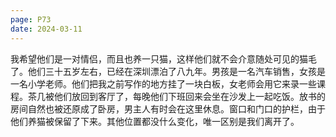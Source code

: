 ```yaml
---
page: P73
date: 2024-03-11
---
```

我希望他们是一对情侣，而且也养一只猫，这样他们就不会介意随处可见的猫毛了。他们三十五岁左右，已经在深圳漂泊了八九年。男孩是一名汽车销售，女孩是一名小学老师。他们把我之前写作的地方挂了一块白板，女老师会用它来录一些课程。茶几被他们放回到客厅了，每晚他们下班回来会坐在沙发上一起吃饭。放书的房间自然也被还原成了卧房，男主人有时会在这里休息。窗口和门口的护栏，由于他们养猫被保留了下来。其他位置都没什么变化，唯一区别是我们离开了。